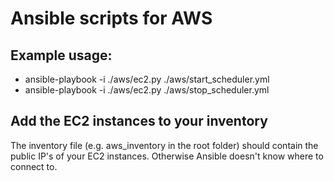 # Ansible scripts for AWS

## Example usage:

* ansible-playbook -i ./aws/ec2.py ./aws/start_scheduler.yml
* ansible-playbook -i ./aws/ec2.py ./aws/stop_scheduler.yml

## Add the EC2 instances to your inventory

The inventory file (e.g. aws_inventory in the root folder) should contain the public IP's of your EC2 instances. Otherwise Ansible doesn't know where to connect to. 
